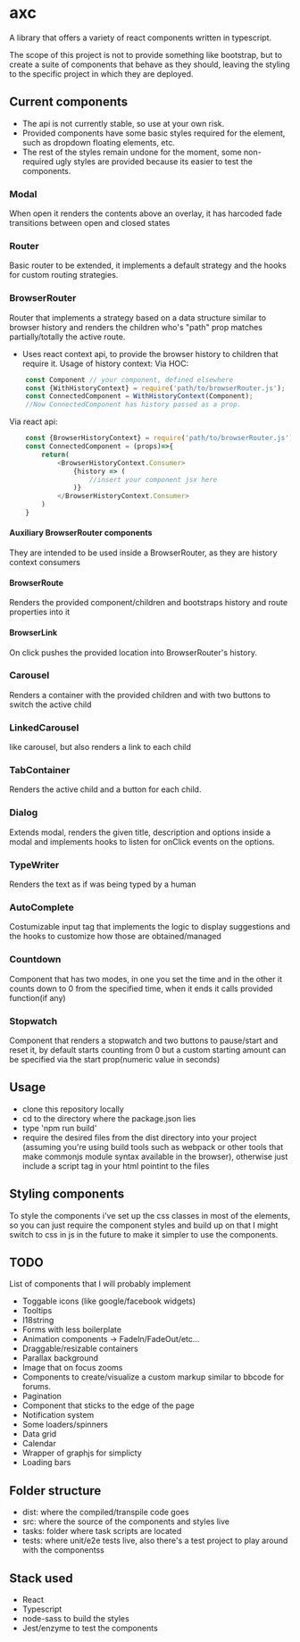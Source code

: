 # axc
A library that offers a variety of react components written in typescript.

The scope of this project is not to provide something like bootstrap, but to create a suite of components that behave as they should, leaving the styling to the specific project in which they are deployed.

## Current components
- The api is not currently stable, so use at your own risk.
- Provided components have some basic styles required for the element, such as dropdown floating elements, etc. 
- The rest of the styles remain undone for the moment, some non-required ugly styles are provided because its easier to test the components. 

### Modal 
When open it renders the contents above an overlay, it has harcoded fade transitions between open and closed states

### Router 
Basic router to be extended, it implements a default strategy and the hooks for custom routing strategies.

### BrowserRouter
Router that implements a strategy based on a data structure similar to browser history and renders the children who's "path" prop matches partially/totally the active route.

- Uses react context api, to provide the browser history to children that require it.
Usage of history context:
Via HOC:
```javascript
    const Component // your component, defined elsewhere
    const {WithHistoryContext} = require('path/to/browserRouter.js');
    const ConnectedComponent = WithHistoryContext(Component);
    //Now ConnectedComponent has history passed as a prop.
```
Via react api:
```javascript
    const {BrowserHistoryContext} = require('path/to/browserRouter.js');
    const ConnectedComponent = (props)=>{
        return(
            <BrowserHistoryContext.Consumer>
                {history => (
                    //insert your component jsx here
                )}
            </BrowserHistoryContext.Consumer>
        )
    }
```

#### Auxiliary BrowserRouter components
They are intended to be used inside a BrowserRouter, as they are history context consumers

#### BrowserRoute
Renders the provided component/children and bootstraps history and route properties into it

#### BrowserLink 
On click pushes the provided location into BrowserRouter's history.

### Carousel
Renders a container with the provided children and with two buttons to switch the active child

### LinkedCarousel
like carousel, but also renders a link to each child

### TabContainer
Renders the active child and a button for each child.

### Dialog 
Extends modal, renders the given title, description and options inside a modal and implements hooks to listen for onClick events on the options.

### TypeWriter
Renders the text as if was being typed by a human

### AutoComplete
Costumizable input tag that implements the logic to display suggestions and the hooks to customize how those are obtained/managed

### Countdown
Component that has two modes, in one you set the time and in the other it counts down to 0 from the specified time, when it ends it calls provided function(if any)

### Stopwatch
Component that renders a stopwatch and two buttons to pause/start and reset it, by default starts counting from 0 but a custom starting amount can be specified via the start prop(numeric value in seconds)

## Usage

- clone this repository locally
- cd to the directory where the package.json lies
- type 'npm run build'
- require the desired files from the dist directory into your project (assuming you're using build tools such as webpack or other tools that make commonjs module syntax available in the browser), otherwise just include a script tag in your html pointint to the files 


## Styling components
To style the components i've set up the css classes in most of the elements, so you can just require the component styles and build up on that
I might switch to css in js in the future to make it simpler to use the components.

## TODO
List of components that I will probably implement

- Toggable icons (like google/facebook widgets)
- Tooltips
- I18string
- Forms with less boilerplate
- Animation components -> FadeIn/FadeOut/etc... 
- Draggable/resizable containers
- Parallax background
- Image that on focus zooms
- Components to create/visualize a custom markup similar to bbcode for forums.
- Pagination
- Component that sticks to the edge of the page
- Notification system
- Some loaders/spinners
- Data grid
- Calendar
- Wrapper of graphjs for simplicty
- Loading bars


## Folder structure

- dist: where the compiled/transpile code goes
- src: where the source of the components and styles live
- tasks: folder where task scripts are located
- tests: where unit/e2e tests live, also there's a test project to play around with the componentss


## Stack used
- React
- Typescript
- node-sass to build the styles
- Jest/enzyme to test the components
